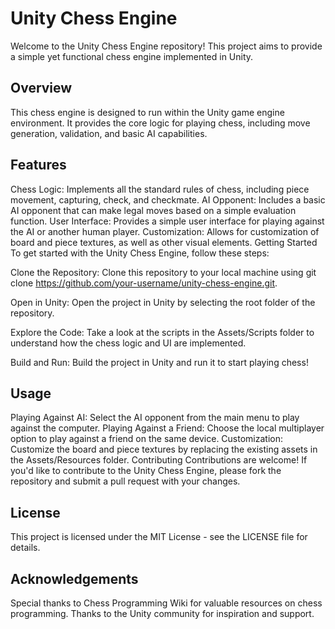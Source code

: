 # Unity Chess Engine
Welcome to the Unity Chess Engine repository! This project aims to provide a simple yet functional chess engine implemented in Unity.

## Overview
This chess engine is designed to run within the Unity game engine environment. It provides the core logic for playing chess, including move generation, validation, and basic AI capabilities.

## Features
Chess Logic: Implements all the standard rules of chess, including piece movement, capturing, check, and checkmate.
AI Opponent: Includes a basic AI opponent that can make legal moves based on a simple evaluation function.
User Interface: Provides a simple user interface for playing against the AI or another human player.
Customization: Allows for customization of board and piece textures, as well as other visual elements.
Getting Started
To get started with the Unity Chess Engine, follow these steps:

Clone the Repository: Clone this repository to your local machine using git clone https://github.com/your-username/unity-chess-engine.git.

Open in Unity: Open the project in Unity by selecting the root folder of the repository.

Explore the Code: Take a look at the scripts in the Assets/Scripts folder to understand how the chess logic and UI are implemented.

Build and Run: Build the project in Unity and run it to start playing chess!

## Usage
Playing Against AI: Select the AI opponent from the main menu to play against the computer.
Playing Against a Friend: Choose the local multiplayer option to play against a friend on the same device.
Customization: Customize the board and piece textures by replacing the existing assets in the Assets/Resources folder.
Contributing
Contributions are welcome! If you'd like to contribute to the Unity Chess Engine, please fork the repository and submit a pull request with your changes.

## License
This project is licensed under the MIT License - see the LICENSE file for details.

## Acknowledgements
Special thanks to Chess Programming Wiki for valuable resources on chess programming.
Thanks to the Unity community for inspiration and support.
